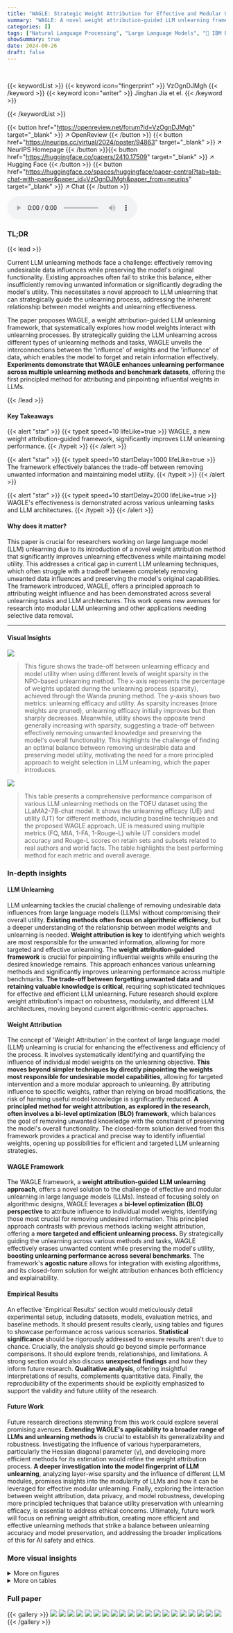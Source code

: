 ```yaml
---
title: "WAGLE: Strategic Weight Attribution for Effective and Modular Unlearning in Large Language Models"
summary: "WAGLE: A novel weight attribution-guided LLM unlearning framework boosts unlearning performance by strategically identifying and manipulating influential model weights, achieving a better balance betw..."
categories: []
tags: ["Natural Language Processing", "Large Language Models", "🏢 IBM Research",]
showSummary: true
date: 2024-09-26
draft: false
---
```


<br>

{{< keywordList >}}
{{< keyword icon="fingerprint" >}} VzOgnDJMgh {{< /keyword >}}
{{< keyword icon="writer" >}} Jinghan Jia et el. {{< /keyword >}}
 
{{< /keywordList >}}

{{< button href="https://openreview.net/forum?id=VzOgnDJMgh" target="_blank" >}}
↗ OpenReview
{{< /button >}}
{{< button href="https://neurips.cc/virtual/2024/poster/94863" target="_blank" >}}
↗ NeurIPS Homepage
{{< /button >}}{{< button href="https://huggingface.co/papers/2410.17509" target="_blank" >}}
↗ Hugging Face
{{< /button >}}
{{< button href="https://huggingface.co/spaces/huggingface/paper-central?tab=tab-chat-with-paper&paper_id=VzOgnDJMgh&paper_from=neurips" target="_blank" >}}
↗ Chat
{{< /button >}}



<audio controls>
    <source src="https://ai-paper-reviewer.com/VzOgnDJMgh/podcast.wav" type="audio/wav">
    Your browser does not support the audio element.
</audio>


### TL;DR


{{< lead >}}

Current LLM unlearning methods face a challenge: effectively removing undesirable data influences while preserving the model's original functionality. Existing approaches often fail to strike this balance, either insufficiently removing unwanted information or significantly degrading the model's utility.  This necessitates a novel approach to LLM unlearning that can strategically guide the unlearning process, addressing the inherent relationship between model weights and unlearning effectiveness.

The paper proposes WAGLE, a weight attribution-guided LLM unlearning framework, that systematically explores how model weights interact with unlearning processes. By strategically guiding the LLM unlearning across different types of unlearning methods and tasks, WAGLE unveils the interconnections between the 'influence' of weights and the 'influence' of data, which enables the model to forget and retain information effectively.  **Experiments demonstrate that WAGLE enhances unlearning performance across multiple unlearning methods and benchmark datasets**, offering the first principled method for attributing and pinpointing influential weights in LLMs.

{{< /lead >}}


#### Key Takeaways

{{< alert "star" >}}
{{< typeit speed=10 lifeLike=true >}} WAGLE, a new weight attribution-guided framework, significantly improves LLM unlearning performance. {{< /typeit >}}
{{< /alert >}}

{{< alert "star" >}}
{{< typeit speed=10 startDelay=1000 lifeLike=true >}} The framework effectively balances the trade-off between removing unwanted information and maintaining model utility. {{< /typeit >}}
{{< /alert >}}

{{< alert "star" >}}
{{< typeit speed=10 startDelay=2000 lifeLike=true >}} WAGLE's effectiveness is demonstrated across various unlearning tasks and LLM architectures. {{< /typeit >}}
{{< /alert >}}

#### Why does it matter?
This paper is crucial for researchers working on large language model (LLM) unlearning due to its introduction of a novel weight attribution method that significantly improves unlearning effectiveness while maintaining model utility.  This addresses a critical gap in current LLM unlearning techniques, which often struggle with a tradeoff between completely removing unwanted data influences and preserving the model's original capabilities. The framework introduced, WAGLE, offers a principled approach to attributing weight influence and has been demonstrated across several unlearning tasks and LLM architectures.  This work opens new avenues for research into modular LLM unlearning and other applications needing selective data removal.

------
#### Visual Insights



![](https://ai-paper-reviewer.com/VzOgnDJMgh/figures_3_1.jpg)

> This figure shows the trade-off between unlearning efficacy and model utility when using different levels of weight sparsity in the NPO-based unlearning method.  The x-axis represents the percentage of weights updated during the unlearning process (sparsity), achieved through the Wanda pruning method. The y-axis shows two metrics: unlearning efficacy and utility.  As sparsity increases (more weights are pruned), unlearning efficacy initially improves but then sharply decreases.  Meanwhile, utility shows the opposite trend generally increasing with sparsity, suggesting a trade-off between effectively removing unwanted knowledge and preserving the model's overall functionality.  This highlights the challenge of finding an optimal balance between removing undesirable data and preserving model utility, motivating the need for a more principled approach to weight selection in LLM unlearning, which the paper introduces.





![](https://ai-paper-reviewer.com/VzOgnDJMgh/tables_7_1.jpg)

> This table presents a comprehensive performance comparison of various LLM unlearning methods on the TOFU dataset using the LLaMA2-7B-chat model.  It shows the unlearning efficacy (UE) and utility (UT) for different methods, including baseline techniques and the proposed WAGLE approach.  UE is measured using multiple metrics (FQ, MIA, 1-FA, 1-Rouge-L) while UT considers model accuracy and Rouge-L scores on retain sets and subsets related to real authors and world facts. The table highlights the best performing method for each metric and overall average.





### In-depth insights


#### LLM Unlearning
LLM unlearning tackles the crucial challenge of removing undesirable data influences from large language models (LLMs) without compromising their overall utility.  **Existing methods often focus on algorithmic efficiency**, but a deeper understanding of the relationship between model weights and unlearning is needed.  **Weight attribution is key** to identifying which weights are most responsible for the unwanted information, allowing for more targeted and effective unlearning.  The **weight attribution-guided framework** is crucial for pinpointing influential weights while ensuring the desired knowledge remains.  This approach enhances various unlearning methods and significantly improves unlearning performance across multiple benchmarks.  **The trade-off between forgetting unwanted data and retaining valuable knowledge is critical**, requiring sophisticated techniques for effective and efficient LLM unlearning.  Future research should explore weight attribution's impact on robustness, modularity, and different LLM architectures, moving beyond current algorithmic-centric approaches.

#### Weight Attribution
The concept of 'Weight Attribution' in the context of large language model (LLM) unlearning is crucial for enhancing the effectiveness and efficiency of the process.  It involves systematically identifying and quantifying the influence of individual model weights on the unlearning objective.  **This moves beyond simpler techniques by directly pinpointing the weights most responsible for undesirable model capabilities**, allowing for targeted intervention and a more modular approach to unlearning. By attributing influence to specific weights, rather than relying on broad modifications, the risk of harming useful model knowledge is significantly reduced.  **A principled method for weight attribution, as explored in the research, often involves a bi-level optimization (BLO) framework**, which balances the goal of removing unwanted knowledge with the constraint of preserving the model's overall functionality. The closed-form solution derived from this framework provides a practical and precise way to identify influential weights, opening up possibilities for efficient and targeted LLM unlearning strategies.

#### WAGLE Framework
The WAGLE framework, a **weight attribution-guided LLM unlearning approach**, offers a novel solution to the challenge of effective and modular unlearning in large language models (LLMs).  Instead of focusing solely on algorithmic designs, WAGLE leverages a **bi-level optimization (BLO) perspective** to attribute influence to individual model weights, identifying those most crucial for removing undesired information.  This principled approach contrasts with previous methods lacking weight attribution, offering a **more targeted and efficient unlearning process.** By strategically guiding the unlearning across various methods and tasks, WAGLE effectively erases unwanted content while preserving the model's utility, **boosting unlearning performance across several benchmarks**.  The framework's **agostic nature** allows for integration with existing algorithms, and its closed-form solution for weight attribution enhances both efficiency and explainability.

#### Empirical Results
An effective 'Empirical Results' section would meticulously detail experimental setup, including datasets, models, evaluation metrics, and baseline methods.  It should present results clearly, using tables and figures to showcase performance across various scenarios. **Statistical significance** should be rigorously addressed to ensure results aren't due to chance.  Crucially, the analysis should go beyond simple performance comparisons. It should explore trends, relationships, and limitations. A strong section would also discuss **unexpected findings** and how they inform future research.  **Qualitative analysis**, offering insightful interpretations of results, complements quantitative data.  Finally, the reproducibility of the experiments should be explicitly emphasized to support the validity and future utility of the research.

#### Future Work
Future research directions stemming from this work could explore several promising avenues.  **Extending WAGLE's applicability to a broader range of LLMs and unlearning methods** is crucial to establish its generalizability and robustness.  Investigating the influence of various hyperparameters, particularly the Hessian diagonal parameter (γ), and developing more efficient methods for its estimation would refine the weight attribution process.  **A deeper investigation into the model fingerprint of LLM unlearning**, analyzing layer-wise sparsity and the influence of different LLM modules, promises insights into the modularity of LLMs and how it can be leveraged for effective modular unlearning.  Finally, exploring the interaction between weight attribution, data privacy, and model robustness, developing more principled techniques that balance utility preservation with unlearning efficacy, is essential to address ethical concerns.  Ultimately, future work will focus on refining weight attribution, creating more efficient and effective unlearning methods that strike a balance between unlearning accuracy and model preservation, and addressing the broader implications of this for AI safety and ethics.


### More visual insights

<details>
<summary>More on figures
</summary>


![](https://ai-paper-reviewer.com/VzOgnDJMgh/figures_8_1.jpg)

> This figure shows the performance of negative preference optimization (NPO) based unlearning on the TOFU dataset as the sparsity of unlearned weights changes.  Sparsity is controlled using the Wanda LLM pruning method.  The graph plots both unlearning efficacy and model utility.  It demonstrates a trade-off: higher sparsity leads to better unlearning efficacy but reduces model utility. This highlights the challenge of finding an optimal subset of weights that balances efficacy and utility preservation during LLM unlearning, underscoring the need for a more principled approach to weight selection than simple pruning.


![](https://ai-paper-reviewer.com/VzOgnDJMgh/figures_8_2.jpg)

> This figure shows the density of selected weights within each module of the LLaMA2-7B-chat large language model after fine-tuning on the TOFU dataset using a weight selection ratio of 80%. The modules include input layer (in), layer normalization (ln), multi-layer perceptron (MLP) components (dn, gt, up), post-attention layer (post), self-attention components (sa_q, sa_k, sa_v, sa_o).  The comparison is made between weights selected based on their magnitude and the weights selected by the proposed WAGLE method. It highlights the different distributions of influential weights in each module of the model, showcasing how the WAGLE method's weight attribution contrasts with magnitude-based selection.


![](https://ai-paper-reviewer.com/VzOgnDJMgh/figures_9_1.jpg)

> This figure shows the relationship between unlearning efficacy and model utility as a function of the sparsity of unlearned weights.  The experiment used the NPO (Negative Preference Optimization) unlearning method on the TOFU (Fictitious Unlearning) dataset.  The sparsity was manipulated using the Wanda LLM pruning method.  The results indicate a strong trade-off between unlearning efficacy and model utility, demonstrating that simply pruning weights is not an effective unlearning strategy.  As the sparsity increases (meaning fewer weights are updated during unlearning), the unlearning efficacy sharply decreases, while the utility (measured as the model's ability to perform well on the retained data) remains more stable. This suggests a need for more principled methods of selecting which weights to update during unlearning.


![](https://ai-paper-reviewer.com/VzOgnDJMgh/figures_18_1.jpg)

> This figure displays the unlearning efficacy (UE) on the TOFU dataset for different weight selection ratios (60%, 80%, 95%, 99%) used in weight attribution.  It shows three separate lines, one each for the NPO, GradDiff, and PO unlearning methods.  The graph helps visualize how the average unlearning efficacy changes for each method depending on the percentage of weights updated during the process. This allows for an analysis of the optimal weight sparsity for different unlearning algorithms, revealing the trade-off between the unlearning efficacy and utility.


![](https://ai-paper-reviewer.com/VzOgnDJMgh/figures_18_2.jpg)

> This figure shows the density of selected weights in each layer of a fine-tuned LLaMA2-7B-chat large language model (LLM) on the TOFU dataset.  The overall weight selection ratio is 80%, meaning that only 80% of the weights were selected for unlearning. The figure compares the density of weights selected using the proposed WAGLE method with the density of weights selected based solely on their magnitudes. The comparison highlights how the method focuses more on selecting weights from certain layers (early-to-mid layers) while the magnitude based selection is less selective.


</details>




<details>
<summary>More on tables
</summary>


![](https://ai-paper-reviewer.com/VzOgnDJMgh/tables_7_2.jpg)
> This table presents the results of LLM unlearning experiments conducted on the WMDP benchmark using the Zephyr-7B-beta model.  It compares the performance of different unlearning methods (GradDiff and NPO), each combined with various weight selection techniques (Dense, Magnitude, Wanda, LoRA, and the proposed WAGLE). The table shows the unlearning efficacy (UE) measured by the forget accuracy (1-FA) on the WMDP-Bio and WMDP-Cyber subsets, as well as the utility (UT) preserved, measured by the accuracy on the MMLU dataset.  The best average performance across all methods for both UE and UT is highlighted in bold.

![](https://ai-paper-reviewer.com/VzOgnDJMgh/tables_8_1.jpg)
> This table presents a comprehensive evaluation of various LLM unlearning methods on the TOFU benchmark using the LLaMA2-7B-chat model.  It compares different unlearning approaches (GradDiff, NPO, PO) with and without the proposed WAGLE framework, as well as several baseline methods (dense, random, magnitude, Wanda, LoRA). The evaluation includes multiple metrics for both Unlearning Efficacy (UE) and Utility (UT), providing a thorough assessment of each method's effectiveness in balancing forgetting undesired information with preserving the model's overall performance.

![](https://ai-paper-reviewer.com/VzOgnDJMgh/tables_9_1.jpg)
> This table presents a comprehensive performance comparison of various LLM unlearning methods on the TOFU dataset using the LLaMA2-7B-chat model.  It evaluates both unlearning efficacy (UE) and utility retention (UT).  UE is assessed using four metrics: Forget Quality (FQ), Membership Inference Attack (MIA), Forget Accuracy (1-FA), and Rouge-L recall (1-Rouge-L). UT is evaluated by Accuracy and Rouge-L recall on the retain set and on two subsets representing real authors and world facts.  The table includes results for several baseline methods, providing a direct comparison against the proposed WAGLE approach and its integration with different unlearning algorithms (GradDiff, NPO, and PO).

![](https://ai-paper-reviewer.com/VzOgnDJMgh/tables_17_1.jpg)
> This table presents a comprehensive performance comparison of various LLM unlearning methods on the TOFU dataset using the LLaMA2-7B-chat model.  It compares different methods' effectiveness in unlearning (UE) and maintaining model utility (UT), utilizing several metrics for both.  The results are averaged over multiple trials, highlighting the best performing method for each metric.

![](https://ai-paper-reviewer.com/VzOgnDJMgh/tables_17_2.jpg)
> This table presents a comprehensive evaluation of different LLM unlearning methods on the TOFU dataset using the LLaMA2-7B-chat model.  It compares various techniques, including those incorporating the proposed WAGLE framework, across multiple metrics assessing both unlearning efficacy (UE) and utility preservation (UT).  The metrics include Forget Quality (FQ), Membership Inference Attack (MIA), Forget Accuracy (1-FA), Rouge-L Recall (1-Rouge-L), and utility metrics based on accuracy and Rouge-L on retain sets representing real authors and world facts.  The table highlights the best performing method on average across all metrics.

![](https://ai-paper-reviewer.com/VzOgnDJMgh/tables_19_1.jpg)
> This table presents a comprehensive performance comparison of various LLM unlearning methods on the TOFU benchmark using the LLaMA2-7B-chat model.  It evaluates both unlearning efficacy (UE) and utility retention (UT) across multiple metrics, including Forget Quality (FQ), Membership Inference Attack (MIA), Forget Accuracy (1-FA), Rouge-L Recall (1-Rouge-L), and utility metrics on retain sets (Real Authors and World Facts).  Different weight selection strategies (Dense, Random, Magnitude, Wanda, LORA) are compared to the proposed WAGLE method integrated with various unlearning algorithms (GradDiff, NPO, PO). The table highlights the best average performance for both UE and UT.

![](https://ai-paper-reviewer.com/VzOgnDJMgh/tables_19_2.jpg)
> This table presents a comprehensive evaluation of various LLM unlearning methods on the TOFU benchmark using the LLaMA2-7B-chat model.  It compares different methods (GradDiff, NPO, PO) with and without the proposed WAGLE framework, and also includes baselines like random weight selection, magnitude-based pruning, Wanda pruning, and LoRA. The evaluation metrics include forget quality (FQ), membership inference attack (MIA), forget accuracy (1-FA), Rouge-L recall (1-Rouge-L), and utility metrics (accuracy and Rouge-L on retain set, real authors, and world facts).  Higher values generally indicate better unlearning efficacy (UE) or utility preservation (UT).

![](https://ai-paper-reviewer.com/VzOgnDJMgh/tables_20_1.jpg)
> This table presents a comprehensive performance comparison of various LLM unlearning methods on the TOFU benchmark using the LLaMA2-7B-chat model.  It assesses both unlearning efficacy (UE) and utility preservation (UT) across multiple metrics, providing a detailed view of each method's effectiveness in removing unwanted information while retaining the model's original functionality. The table includes results for different weight selection strategies, allowing for a direct comparison of WAGLE against existing baselines.

![](https://ai-paper-reviewer.com/VzOgnDJMgh/tables_20_2.jpg)
> This table presents a comprehensive evaluation of various LLM unlearning methods on the TOFU dataset using the LLaMA2-7B-chat model.  It compares different methods (GradDiff, NPO, PO) with and without the WAGLE framework, as well as several baseline approaches (dense model, random, magnitude, Wanda, LORA).  The metrics used evaluate both unlearning efficacy (forgetting undesirable information) and utility retention (preserving the model's original capabilities).  Results are averaged over six trials, highlighting the best average performance for each method and metric.

</details>




### Full paper

{{< gallery >}}
<img src="https://ai-paper-reviewer.com/VzOgnDJMgh/1.png" class="grid-w50 md:grid-w33 xl:grid-w25" />
<img src="https://ai-paper-reviewer.com/VzOgnDJMgh/2.png" class="grid-w50 md:grid-w33 xl:grid-w25" />
<img src="https://ai-paper-reviewer.com/VzOgnDJMgh/3.png" class="grid-w50 md:grid-w33 xl:grid-w25" />
<img src="https://ai-paper-reviewer.com/VzOgnDJMgh/4.png" class="grid-w50 md:grid-w33 xl:grid-w25" />
<img src="https://ai-paper-reviewer.com/VzOgnDJMgh/5.png" class="grid-w50 md:grid-w33 xl:grid-w25" />
<img src="https://ai-paper-reviewer.com/VzOgnDJMgh/6.png" class="grid-w50 md:grid-w33 xl:grid-w25" />
<img src="https://ai-paper-reviewer.com/VzOgnDJMgh/7.png" class="grid-w50 md:grid-w33 xl:grid-w25" />
<img src="https://ai-paper-reviewer.com/VzOgnDJMgh/8.png" class="grid-w50 md:grid-w33 xl:grid-w25" />
<img src="https://ai-paper-reviewer.com/VzOgnDJMgh/9.png" class="grid-w50 md:grid-w33 xl:grid-w25" />
<img src="https://ai-paper-reviewer.com/VzOgnDJMgh/10.png" class="grid-w50 md:grid-w33 xl:grid-w25" />
<img src="https://ai-paper-reviewer.com/VzOgnDJMgh/11.png" class="grid-w50 md:grid-w33 xl:grid-w25" />
<img src="https://ai-paper-reviewer.com/VzOgnDJMgh/12.png" class="grid-w50 md:grid-w33 xl:grid-w25" />
<img src="https://ai-paper-reviewer.com/VzOgnDJMgh/13.png" class="grid-w50 md:grid-w33 xl:grid-w25" />
<img src="https://ai-paper-reviewer.com/VzOgnDJMgh/14.png" class="grid-w50 md:grid-w33 xl:grid-w25" />
<img src="https://ai-paper-reviewer.com/VzOgnDJMgh/15.png" class="grid-w50 md:grid-w33 xl:grid-w25" />
<img src="https://ai-paper-reviewer.com/VzOgnDJMgh/16.png" class="grid-w50 md:grid-w33 xl:grid-w25" />
<img src="https://ai-paper-reviewer.com/VzOgnDJMgh/17.png" class="grid-w50 md:grid-w33 xl:grid-w25" />
<img src="https://ai-paper-reviewer.com/VzOgnDJMgh/18.png" class="grid-w50 md:grid-w33 xl:grid-w25" />
<img src="https://ai-paper-reviewer.com/VzOgnDJMgh/19.png" class="grid-w50 md:grid-w33 xl:grid-w25" />
<img src="https://ai-paper-reviewer.com/VzOgnDJMgh/20.png" class="grid-w50 md:grid-w33 xl:grid-w25" />
{{< /gallery >}}